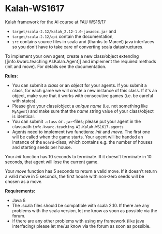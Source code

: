 # Kalah-WS1617
Kalah framework for the AI course at FAU WS16/17

- `target/scala-2.12/kalah_2.12-1.0-javadoc.jar` and
- `target/scala-2.12/api` contain the documentation,
- `src` contains source files in scala and (thanks to Marcel) java interfaces so you don't have to take care of converting scala datastructures.

To implement your own agent, create a new class/object extending [[info.kwarc.teaching.AI.Kalah.Agent]]
and implement the required methods (init and move). For details see the documentation.

**Rules:**
- You can submit a *class*  or an *object* for your agents. If you submit a class, for each game we will create a new instance of this class. If it's an object, make sure that it works with consecutive games (i.e. be careful with states).
- Please give your class/object a *unique name* (i.e. not something like `MyAgent`) and make sure that the *name* string value of your class/object is identical.
- You can submit `.class` or `.jar`-files; please put your agent in the classpath `info.kwarc.teaching.AI.Kalah.WS1617.agents`
- Agents need to implement two functions: *init* and *move*. The first one will be called when the game starts. Your agent will be handed an instance of the `Board`-class, which contains e.g. the number of houses and starting seeds per house.

Your *init* function has 10 seconds to terminate. If it doesn't terminate in 10 seconds, that agent will lose the current game.

Your *move* function has 5 seconds to return a valid move. If it doesn't return a valid move in
5 seconds, the first house with non-zero seeds will be chosen as a move.

**Requirements:**
- Java 8
- The .scala files should be compatible with scala 2.10. If there are any problems with the scala version, let me know as soon as possible via the forum.
- If there are any other problems with using my framework (like java interfacing) please let me/us know via the forum as soon as possible.
